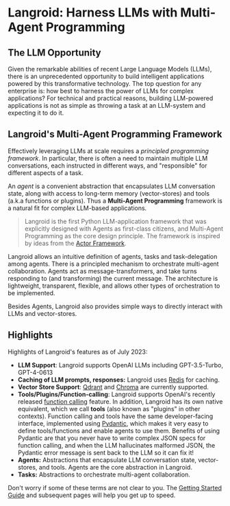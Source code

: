 # Langroid: Harness LLMs with Multi-Agent Programming

## The LLM Opportunity

Given the remarkable abilities of recent Large Language Models (LLMs), there
is an unprecedented opportunity to build intelligent applications powered by
this transformative technology. The top question for any enterprise is: how
best to harness the power of LLMs for complex applications? For technical and
practical reasons, building LLM-powered applications is not as simple as
throwing a task at an LLM-system and expecting it to do it.

## Langroid's Multi-Agent Programming Framework

Effectively leveraging LLMs at scale requires a *principled programming 
framework*. In particular, there is often a need to maintain multiple LLM 
conversations, each instructed in different ways, and "responsible" for 
different aspects of a task.

An *agent* is a convenient abstraction that encapsulates LLM conversation 
state, along with access to long-term memory (vector-stores) and tools (a.k.a functions 
or plugins). Thus a **Multi-Agent Programming** framework is a natural fit 
for complex LLM-based applications.

> Langroid is the first Python LLM-application framework that was explicitly 
designed  with Agents as first-class citizens, and Multi-Agent Programming 
as the core  design principle. The framework is inspired by ideas from the 
[Actor Framework](https://en.wikipedia.org/wiki/Actor_model).

Langroid allows an intuitive definition of agents, tasks and task-delegation 
among agents. There is a principled mechanism to orchestrate multi-agent 
collaboration. Agents act as message-transformers, and take turns responding to (and
transforming) the current message. The architecture is lightweight, transparent, 
flexible, and allows other types of orchestration to be implemented.

Besides Agents, Langroid also provides simple ways to directly interact with  
LLMs and vector-stores.  

## Highlights
Highlights of Langroid's features as of July 2023:

- **LLM Support**: Langroid supports OpenAI LLMs including GPT-3.5-Turbo, 
  GPT-4-0613
- **Caching of LLM prompts, responses:** Langroid uses [Redis](https://redis.com/try-free/) for caching.
- **Vector Store Support**: [Qdrant](https://qdrant.tech/) and [Chroma](https://www.trychroma.com/) are currently supported.
- **Tools/Plugins/Function-calling**: Langroid supports OpenAI's recently 
  released [function calling](https://platform.openai.com/docs/guides/gpt/function-calling) 
  feature. In addition, Langroid has its own native equivalent, which we 
  call **tools** (also known as "plugins" in other contexts). Function 
  calling and tools have the same developer-facing interface, implemented 
  using [Pydantic](https://docs.pydantic.dev/latest/), 
  which makes it very easy to define tools/functions and enable agents 
  to use them. Benefits of using Pydantic are that you never have to write 
  complex JSON specs for function calling, and when the LLM 
  hallucinates malformed JSON, the Pydantic error message is sent back to 
  the LLM so it can fix it!
- **Agents:** Abstractions that encapsulate LLM conversation state, 
  vector-stores, and tools. Agents are the core abstraction in Langroid.
- **Tasks:** Abstractions to orchestrate multi-agent collaboration.


Don't worry if some of these terms are not clear to you. 
The [Getting Started Guide](quick-start/index.md) and subsequent pages 
will help you get up to speed.